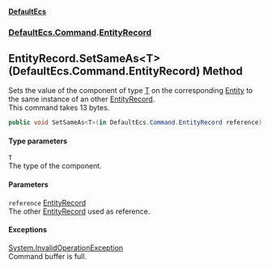 #### [DefaultEcs](./index.md 'index')
### [DefaultEcs.Command](./DefaultEcs-Command.md 'DefaultEcs.Command').[EntityRecord](./DefaultEcs-Command-EntityRecord.md 'DefaultEcs.Command.EntityRecord')
## EntityRecord.SetSameAs&lt;T&gt;(DefaultEcs.Command.EntityRecord) Method
Sets the value of the component of type [T](#DefaultEcs-Command-EntityRecord-SetSameAs-T-(DefaultEcs-Command-EntityRecord)-T 'DefaultEcs.Command.EntityRecord.SetSameAs&lt;T&gt;(DefaultEcs.Command.EntityRecord).T') on the corresponding [Entity](./DefaultEcs-Entity.md 'DefaultEcs.Entity') to the same instance of an other [EntityRecord](./DefaultEcs-Command-EntityRecord.md 'DefaultEcs.Command.EntityRecord').  
This command takes 13 bytes.  
```C#
public void SetSameAs<T>(in DefaultEcs.Command.EntityRecord reference);
```
#### Type parameters
<a name='DefaultEcs-Command-EntityRecord-SetSameAs-T-(DefaultEcs-Command-EntityRecord)-T'></a>
`T`  
The type of the component.  
  
#### Parameters
<a name='DefaultEcs-Command-EntityRecord-SetSameAs-T-(DefaultEcs-Command-EntityRecord)-reference'></a>
`reference` [EntityRecord](./DefaultEcs-Command-EntityRecord.md 'DefaultEcs.Command.EntityRecord')  
The other [EntityRecord](./DefaultEcs-Command-EntityRecord.md 'DefaultEcs.Command.EntityRecord') used as reference.  
  
#### Exceptions
[System.InvalidOperationException](https://docs.microsoft.com/en-us/dotnet/api/System.InvalidOperationException 'System.InvalidOperationException')  
Command buffer is full.  
